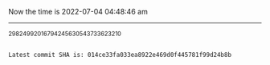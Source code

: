 Now the time is 2022-07-04 04:48:46 am

---

<small>29824992016794245630543733623210</small>

```txt

Latest commit SHA is: 014ce33fa033ea8922e469d0f445781f99d24b8b
```
